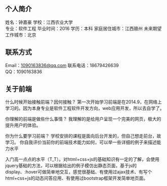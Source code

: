 ## 个人简介

姓名：钟嘉豪
学校：江西农业大学  
专业：软件工程
毕业时间：2016
学历：本科
家庭居住城市：江西赣州
未来期望工作城市：北京

## 联系方式

Email：1090163836@qq.com
联系电话：18679426639   
QQ：1090163836

## 关于前端

什么时候开始接触前端？因何接触？
    第一次开始学习前端是在2014.9，在网络上学习的。因为本身专业是软件工程软件开发方向，web应用开发，所以去自学了。
    
你理解的前端是做些什么事情？
    我理解的是给用户呈现一个完美的网页，极大的提升用户的体验。
    
你为什么要学习前端？
    学校安排的课程是面向后台开发的，但自己想走前台，故学习。
你自我评价当前你的前端技术能力如何，可以举一些详细的例子来描述能力水平

   入门高一点点的水平（T_T）。对html+css+js的基础知识有一定的了解，会使用jquery基础的方法，可以根据给出的例子模仿出静态页面，基于js的display、:hover可做简单地交互，感觉很基础、有使用过ajax技术、有写个html+css+js的动态问答应用、有使用过bootstrap框架开发简单地页面。 
